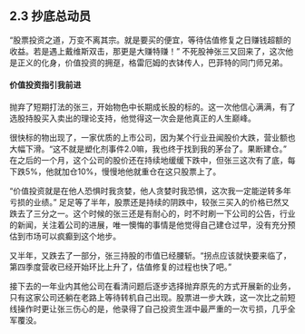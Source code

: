 ## 2.3 抄底总动员
“股票投资之道，万变不离其宗。就是要买的便宜，等待估值修复之日赚钱超额的收益。若是遇上戴维斯双击，那更是大赚特赚！” 不死股神张三又回来了，这次他是正义的化身，价值投资的拥趸，格雷厄姆的衣钵传人，巴菲特的同门师兄弟。

#### 价值投资指引我前进
抛弃了短期打法的张三，开始物色中长期成长股的标的。这一次他信心满满，有了选股持股买入卖出的理论支持，他觉得这一次会是他真正的人生巅峰。

很快标的物出现了，一家优质的上市公司，因为某个行业丑闻股价大跌，营业额也大幅下滑。“这不就是塑化剂事件2.0嘛，我也终于找到我的茅台了。果断建仓。” 在之后的一个月，这个公司的股价还在持续地缓缓下跌中，但张三这次有了底，每下跌5%，他就加仓10%，慢慢地他就重仓在这只股票上了。

“价值投资就是在他人恐惧时我贪婪，他人贪婪时我恐惧，这次我一定能逆转多年亏损的业绩。” 足足等了半年，股票还是持续的阴跌中，较张三买入的价格已然又跌去了三分之一。这个时候的张三还是有耐心的，时不时刷一下公司的公告，行业的新闻，关注着公司的进展，唯一懊悔的事情是他觉得自己建仓过早，没有充分预估到市场可以疯癫到这个地步。

又半年，又跌去了一部分，张三持股的市值已经腰斩。“拐点应该就快要来临了，第四季度营收已经开始环比上升了，估值修复的过程也快了吧。”

接下去的一年业内其他公司在看清问题后逐步选择抛弃原先的方式开展新的业务，只有这家公司还躺在老路上等待转机自己出现。股票进一步大跌，这一次比之前短线操作时更让张三伤心的是，他录得了自己投资生涯中最严重的一次亏损，几乎全军覆没。
